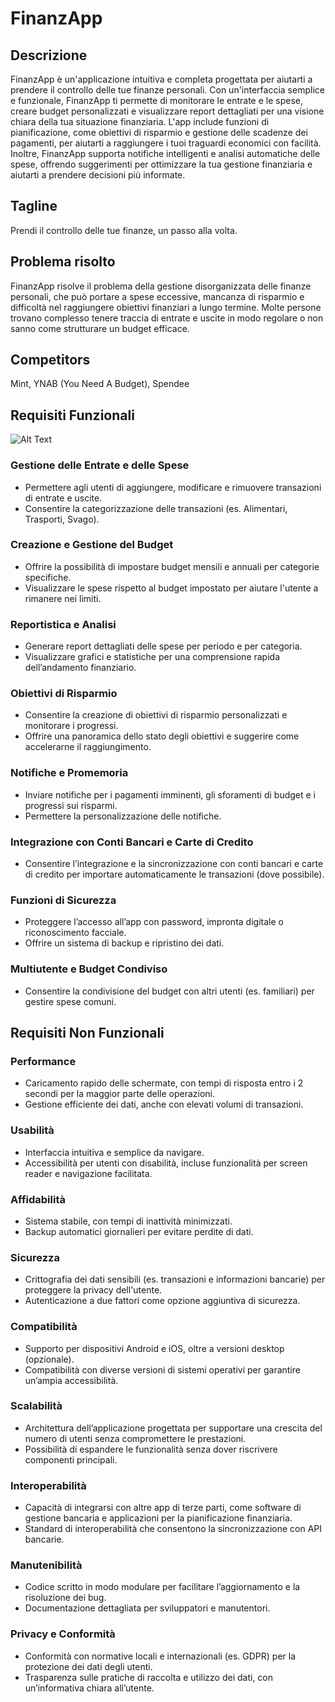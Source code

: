 # FinanzApp

## Descrizione
FinanzApp è un'applicazione intuitiva e completa progettata per aiutarti a prendere il controllo delle tue finanze personali. Con un'interfaccia semplice e funzionale, FinanzApp ti permette di monitorare le entrate e le spese, creare budget personalizzati e visualizzare report dettagliati per una visione chiara della tua situazione finanziaria. L'app include funzioni di pianificazione, come obiettivi di risparmio e gestione delle scadenze dei pagamenti, per aiutarti a raggiungere i tuoi traguardi economici con facilità. Inoltre, FinanzApp supporta notifiche intelligenti e analisi automatiche delle spese, offrendo suggerimenti per ottimizzare la tua gestione finanziaria e aiutarti a prendere decisioni più informate.

## Tagline
Prendi il controllo delle tue finanze, un passo alla volta.

## Problema risolto
FinanzApp risolve il problema della gestione disorganizzata delle finanze personali, che può portare a spese eccessive, mancanza di risparmio e difficoltà nel raggiungere obiettivi finanziari a lungo termine. Molte persone trovano complesso tenere traccia di entrate e uscite in modo regolare o non sanno come strutturare un budget efficace.

## Competitors
Mint, YNAB (You Need A Budget), Spendee

## Requisiti Funzionali
![Alt Text](https://yuml.me/845404c2.svg)
 ### Gestione delle Entrate e delle Spese
  * Permettere agli utenti di aggiungere, modificare e rimuovere transazioni di entrate e uscite.
  * Consentire la categorizzazione delle transazioni (es. Alimentari, Trasporti, Svago).
    
 ### Creazione e Gestione del Budget
  * Offrire la possibilità di impostare budget mensili e annuali per categorie specifiche.
  * Visualizzare le spese rispetto al budget impostato per aiutare l'utente a rimanere nei limiti.

 ### Reportistica e Analisi
  * Generare report dettagliati delle spese per periodo e per categoria.
  * Visualizzare grafici e statistiche per una comprensione rapida dell’andamento finanziario.

 ### Obiettivi di Risparmio
  * Consentire la creazione di obiettivi di risparmio personalizzati e monitorare i progressi.
  * Offrire una panoramica dello stato degli obiettivi e suggerire come accelerarne il raggiungimento.

  ### Notifiche e Promemoria
   * Inviare notifiche per i pagamenti imminenti, gli sforamenti di budget e i progressi sui risparmi.
   * Permettere la personalizzazione delle notifiche.

  ### Integrazione con Conti Bancari e Carte di Credito
   * Consentire l’integrazione e la sincronizzazione con conti bancari e carte di credito per importare automaticamente le transazioni (dove possibile).
  
  ### Funzioni di Sicurezza
   * Proteggere l’accesso all’app con password, impronta digitale o riconoscimento facciale.
   * Offrire un sistema di backup e ripristino dei dati.
  ### Multiutente e Budget Condiviso
   * Consentire la condivisione del budget con altri utenti (es. familiari) per gestire spese comuni.

 ## Requisiti Non Funzionali
  ### Performance
   * Caricamento rapido delle schermate, con tempi di risposta entro i 2 secondi per la maggior parte delle operazioni.
   * Gestione efficiente dei dati, anche con elevati volumi di transazioni.

  ### Usabilità
   * Interfaccia intuitiva e semplice da navigare.
   * Accessibilità per utenti con disabilità, incluse funzionalità per screen reader e navigazione facilitata.

  ### Affidabilità
   * Sistema stabile, con tempi di inattività minimizzati.
   * Backup automatici giornalieri per evitare perdite di dati.

  ### Sicurezza
   * Crittografia dei dati sensibili (es. transazioni e informazioni bancarie) per proteggere la privacy dell'utente.
   * Autenticazione a due fattori come opzione aggiuntiva di sicurezza.

  ### Compatibilità
   * Supporto per dispositivi Android e iOS, oltre a versioni desktop (opzionale).
   * Compatibilità con diverse versioni di sistemi operativi per garantire un’ampia accessibilità.

  ### Scalabilità
   * Architettura dell’applicazione progettata per supportare una crescita del numero di utenti senza compromettere le prestazioni.
   * Possibilità di espandere le funzionalità senza dover riscrivere componenti principali.

  ### Interoperabilità
   * Capacità di integrarsi con altre app di terze parti, come software di gestione bancaria e applicazioni per la pianificazione finanziaria.
   * Standard di interoperabilità che consentono la sincronizzazione con API bancarie.

  ### Manutenibilità
   * Codice scritto in modo modulare per facilitare l’aggiornamento e la risoluzione dei bug.
   * Documentazione dettagliata per sviluppatori e manutentori.

  ### Privacy e Conformità
   * Conformità con normative locali e internazionali (es. GDPR) per la protezione dei dati degli utenti.
   * Trasparenza sulle pratiche di raccolta e utilizzo dei dati, con un’informativa chiara all’utente.
